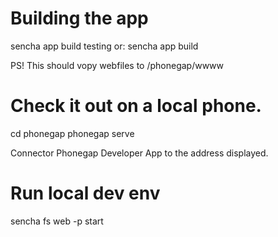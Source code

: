 # Building the app
sencha app build testing
or:
sencha app build

PS! This should vopy webfiles to /phonegap/wwww

# Check it out on a local phone.
cd phonegap
phonegap serve

Connector Phonegap Developer App to the address displayed.

# Run local dev env
sencha fs web -p <PORT> start
